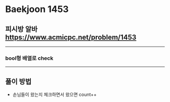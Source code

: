 Baekjoon 1453
=============
피시방 알바  <https://www.acmicpc.net/problem/1453>
---------------
- - -
### bool형 배열로 check
- - -
## 풀이 방법
- 손님들이 왔는지 체크하면서 왔으면 count++
